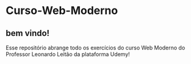 # Curso-Web-Moderno
## bem vindo!
Esse repositório abrange todo os exercícios do curso Web Moderno do Professor Leonardo Leitão da plataforma Udemy!
